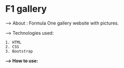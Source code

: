 # F1 gallery

--> About : Formula One gallery website with pictures.

--> Technologies used: 

    1. HTML
    2. CSS
    3. Bootstrap
    
<b>--> How to use:</b> 

